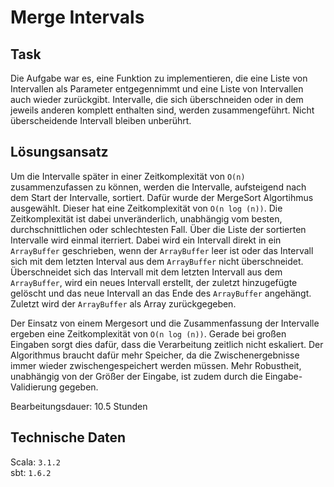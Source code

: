 Merge Intervals
===============

Task
-----
Die Aufgabe war es, eine Funktion zu implementieren, die eine Liste von Intervallen als Parameter entgegennimmt und eine Liste von Intervallen auch wieder zurückgibt. Intervalle, die sich überschneiden oder in dem jeweils anderen komplett enthalten sind, werden zusammengeführt. Nicht überscheidende Intervall bleiben unberührt. 

Lösungsansatz
-------------
Um die Intervalle später in einer Zeitkomplexität von `O(n)` zusammenzufassen zu können, werden die Intervalle, aufsteigend nach dem Start der Intervalle, sortiert.
Dafür wurde der MergeSort Algortihmus ausgewählt. Dieser hat eine Zeitkomplexität von `O(n log (n))`. Die Zeitkomplexität ist dabei unveränderlich, unabhängig vom besten, durchschnittlichen oder schlechtesten Fall. Über die Liste der sortierten Intervalle wird einmal iterriert. Dabei wird ein Intervall direkt in ein `ArrayBuffer` geschrieben, wenn der `ArrayBuffer` leer ist oder das Intervall sich mit dem letzten Interval aus dem `ArrayBuffer` nicht überschneidet. Überschneidet sich das Intervall mit dem letzten Intervall aus dem `ArrayBuffer`, wird ein neues Intervall erstellt, der zuletzt hinzugefügte gelöscht und das neue Intervall an das Ende des `ArrayBuffer` angehängt.
Zuletzt wird der `ArrayBuffer` als Array zurückgegeben. 

Der Einsatz von einem Mergesort und die Zusammenfassung der Intervalle ergeben eine Zeitkomplexität von `O(n log (n))`. Gerade bei großen Eingaben sorgt dies dafür, dass die Verarbeitung zeitlich nicht eskaliert. Der Algorithmus braucht dafür mehr Speicher, da die Zwischenergebnisse immer wieder zwischengespeichert werden müssen. Mehr Robustheit, unabhängig von der Größer der Eingabe, ist zudem durch die Eingabe-Validierung gegeben. 

Bearbeitungsdauer: 10.5 Stunden

Technische Daten
----------------
Scala: `3.1.2` \
sbt:  `1.6.2`